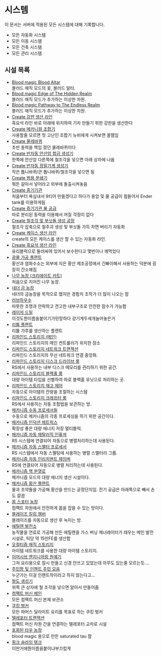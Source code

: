 # 시스템

이 문서는 서버에 적용된 모든 시스템에 대해 기록합니다.

- 모든 자동화 시스템
- 모든 이동 시스템
- 모든 건축 시스템
- 모든 관리 시스템

## 시설 목록

<!-- systems_list_dest_open -->
- [ Blood magic Blood Altar](bl_blood_alter.md)  
블러드 매직 모드의 꽃, 블러드 알타.
- [ Blood magic Edge of The Hidden Realm](bl_edge_of_the_hidden_realm.md)  
블러드 매직 모드가 추가하는 이상한 차원.
- [ Blood magic Pathway to The Endless Realm](bl_pathway_to_the_endless_realm.md)  
블러드 매직 모드가 추가하는 이상한 차원.
- [ Create 강판 생산 라인](create_plate_line.md)  
흑요석 라인 바로 아래에 위치하여 기차 만들기 위한 강판을 생산한다
- [ Create 메카니컬 조합기](create_mechanical_crafter.md)  
사용할줄 모르면 첫 고난인 조합기 뉴비에게 시켜보면 꿀잼임
- [ Create 물레바퀴](create_waterwheel.md)  
초반 동력을 책임 졌던 물레바퀴이다
- [ Create 반자동 안산암 합금 생성기](create_semiauto_andesite_alloy_maker.md)  
한쪽에 안산암 다른쪽에 철조각을 넣으면 아래 상자에 나옴
- [ Create 반자동 정밀기계 생성기](create_semiauto_refinedmachine_generator.md)  
작은 톱니바퀴/큰 톱니바퀴/철조각을 넣으면 됨
- [ Create 범용 분쇄기](create_universial_crusher.md)  
뭐든 갈아서 넣어라고 외부에 돌출시켜놓음
- [ Create 증기기관](create_steam_engine.md)  
처음부터 욕심내서 9티어 만들겠다고 하다가 용암 및 물 공급이 힘들어서 Ender tank를 이용하게됨
- [ Create 증기기관 물 공급](create_water_supply.md)  
따로 분리된 동력을 이용해서 꺼질 걱정이 없다
- [ Create 철조각 및 부싯돌 생성 공장](create_iron_flint_steal_factory.md)  
철조각 압축으로 철주괴 생성 및 부싯돌 가득 차면 버리기 자동화
- [ Create 케이스 생산 라인](create_case_line.md)  
create의 모든 케이스를 생산 할 수 있는 자동화 라인.
- [ Create 흑요석 생산 라인](create_obsidian_line.md)  
유리블럭으로 둘러싸여 있어서 보수한다고 몇번이나 깨먹었다
- [ 광물 가공 플랜트](mk_ore_processing_plant.md)  
황산과 염화수소는 외부에 지은 황산 제조공정에서 긴빠이해서 사용하는 덕분에 굉장히 간소해짐
- [ 나무 농장 (크리에이트 카트)](tree_farm_create_cart.md)  
처음으로 지어진 나무 농장.  
- [ 네더 금 농장](nether_gold_farm.md)  
네더의 금농장을 목적으로 했지만 경험치 조작가 더 많이 나오는 팜  
- [ 러브하우수 ](love_house.md)  
따뜻한 조명과 안락하고 견고한 내부구조로 안전한 잠수가 가능함
- [ 레이저 드릴](laser_drill.md)  
이것도뭔이름을붙이기가민망하다 걍기계두세개늘어놓은거
- [ 리튬 플랜트](mk_lithum_plant.md)  
리튬 가루를 생산하는 플랜트
- [ 리파인드 스토리지 (메인)](rs_main.md)  
리파인드 스토리지의 메인 컨트롤러가 위치한 장소
- [ 리파인드 스토리지 네트워크 트랜젝션](rs_network_tranjection.md)  
리파인드 스토리지의 무선 네트워크 연결 중앙화.
- [ 리파인드 스토리지 디스크 드라이브 룸](rs_disk_drives.md)  
RS에서 사용하는 내부 디스크 메모리를 관리하기 위한 공간.
- [ 리파인드 스토리지 블랙홀 룸](rs_black_hole.md)  
대량 아이템 타입을 선별하여 따로 블랙홀 유닛으로 처리하는 곳.
- [ 리파인드 스토리지 재고 제어](rs_stock_control.md)  
자동으로 아이템의 잔량을 조절하는 시스템
- [ 리파인드 스토리지 크래프터 룸](rs_crafters.md)  
RS에서 사용하는 자동 조합법을 보관하는 방.
- [ 메카니즘 수동 프로세서들](mk_manual_processors.md)  
수동으로 메카니즘의 각종 프로세싱을 하기 위한 공간이다.
- [ 메카니즘 인덕션 메트릭스](mk_induction_matrix.md)  
확장성 좋은 대량 에너지 저장 멀티블럭.
- [ 메카니즘 자동 메탈러직 인퓨져](mk_auto_metallurgic_infuser.md)  
RS 시스템에 연결되어 자동으로 병렬처리하는데 사용된다.
- [ 메카니즘 자동 스멜터 프로세서](mk_auto_smeltery.md)  
RS 시스템에서 자동 스멜팅에 사용하는 병렬 스멜터리 그룹.
- [ 메카니즘 자동 인리치멘트 체임버](mk_auto_enrichment_chamber.md)  
RS에 연결되어 자동으로 병렬 처리하는데 사용된다.
- [ 메카니즘 핵 분열로](mk_fission_reactor.md)  
메카니즘 모드의 대량 에너지 생산 시설이다.
- [ 메카니즘 황산 플랜트](mk_sulfer_plant.md)  
물과 조약돌을 가공해 황산을 만드는 공정단지임. 전기 공급은 아래쪽으로 빼서 손도 깔끔
- [ 몹 스포터 농장](mobspawner_farm.md)  
컴팩트 차원에서 안전하게 몹을 잡을 수 있는 방이다.
- [ 블레이즈 킬링 챔버](blaze_killing_chamber.md)  
블레이즈를 자동으로 생산 후 녹이는 방.
- [ 에틸렌 발전소](mk_ethylene_generator.md)  
농작물을 연료로 가공해 만든 에틸렌을 가스 버닝 제너레이터가 태우는 메인 발전 시설로, 틱당 약 15만FE를 생산함
- [ 오컬티즘 매직 스토리지](occultism_magic_storage.md)  
아이템 네트워크를 사용한 대량 아이템 스토리지.
- [ 이머시브 엔지니어링 원예기](ie_garden_clothe.md)  
그저 요리용으로 잠시 만들고 신경 안쓰고 있었는데 아무도 있는줄 모르는듯....
- [ 주민팜 및 인챈트 주민 모음](viliager_farm.md)  
누군가는 이걸 인챈트작이라고 하지 않는다고...
- [ 철도 생성기](rail_generator.md)  
위쪽 큰 상자에 철 조각을 넣으면 알아서 만들어줌
- [ 컴팩트 머신 메인](cm_compactmachine_main.md)  
모든 컴팩트 머신 본체 보관소
- [ 쿠킹 벙커](cooking_bunker.md)  
모든 파머스 딜라이트 요리를 목표로 하는 쿠킹 벙커
- [ 텔레포터 트랜잭션](teleporter_hub.md)  
컴팩트 머신 차원 간을 연결하는 텔레포터 교차로 시설
- [ 포화된 타우 농장](saturated_tau_farm.md)  
blood magic 용으로 만든 saturated tau 팜
- [ 핑크 슬라임 탱크](pink_slime_tank.md)  
이딴거에뭔이름을붙이냐부끄럽게
<!-- systems_list_dest_close -->
